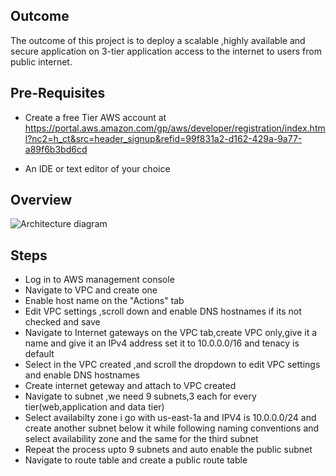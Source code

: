 ## Outcome
The outcome of this project is to deploy a scalable ,highly available and secure application on 3-tier application access to the internet to users from public internet.

## Pre-Requisites
- Create a free Tier AWS account at https://portal.aws.amazon.com/gp/aws/developer/registration/index.html?nc2=h_ct&src=header_signup&refid=99f831a2-d162-429a-9a77-a89f6b3bd6cd

- An IDE or text editor of your choice

## Overview
![Architecture diagram](https://miro.medium.com/v2/resize:fit:1400/1*9YQ9JIRKpsKj02PQA02ubw.png)


## Steps
- Log in to AWS management console
- Navigate to VPC and create one
- Enable host name on the "Actions" tab
- Edit VPC settings ,scroll down and enable DNS hostnames if its not checked and save
- Navigate to Internet gateways on the VPC tab,create VPC only,give it a name and give it an IPv4 address set it to 10.0.0.0/16 and tenacy is default
- Select in the VPC created ,and scroll the dropdown to edit VPC settings and enable DNS hostnames
- Create internet geteway and attach to VPC created
- Navigate to subnet ,we need 9 subnets,3 each for every tier(web,application and data tier)
- Select availabilty zone i go with us-east-1a and IPV4 is 10.0.0.0/24 and create another subnet below it while following naming conventions and select availability zone and the same for the third subnet
- Repeat the process upto 9 subnets and auto enable the public subnet
- Navigate to route table and create a public route table